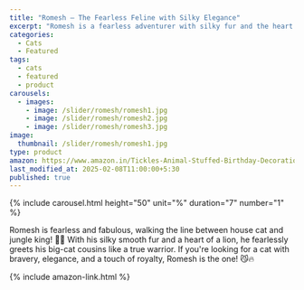 ```yaml
---
title: "Romesh – The Fearless Feline with Silky Elegance"
excerpt: "Romesh is a fearless adventurer with silky fur and the heart of a lion! 🐱🔥"
categories:
  - Cats
  - Featured
tags:
  - cats
  - featured
  - product
carousels:
  - images: 
    - image: /slider/romesh/romesh1.jpg
    - image: /slider/romesh/romesh2.jpg
    - image: /slider/romesh/romesh3.jpg
image:
  thumbnail: /slider/romesh/romesh1.jpg
type: product
amazon: https://www.amazon.in/Tickles-Animal-Stuffed-Birthday-Decorations/dp/B08RB516HN
last_modified_at: 2025-02-08T11:00:00+5:30
published: true
---
```


{% include carousel.html height="50" unit="%" duration="7" number="1" %}

Romesh is fearless and fabulous, walking the line between house cat and jungle king! 🐯✨ With his silky smooth fur and a heart of a lion, he fearlessly greets his big-cat cousins like a true warrior. If you're looking for a cat with bravery, elegance, and a touch of royalty, Romesh is the one! 😼🔥

 {% include amazon-link.html %}